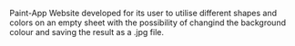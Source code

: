Paint-App
Website developed for its user to utilise different shapes and colors on an empty sheet with the possibility of changind the background colour 
and saving the result as a .jpg file.

